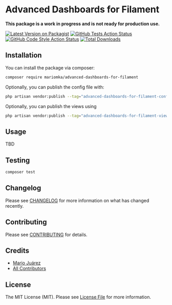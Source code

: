 # Advanced Dashboards for Filament

**This package is a work in progress and is not ready for production use.**

[![Latest Version on Packagist](https://img.shields.io/packagist/v/mariomka/advanced-dashboards-for-filament.svg?style=flat-square)](https://packagist.org/packages/mariomka/advanced-dashboards-for-filament)
[![GitHub Tests Action Status](https://img.shields.io/github/actions/workflow/status/mariomka/advanced-dashboards-for-filament/run-tests.yml?branch=main&label=tests&style=flat-square)](https://github.com/mariomka/advanced-dashboards-for-filament/actions?query=workflow%3Arun-tests+branch%3Amain)
[![GitHub Code Style Action Status](https://img.shields.io/github/actions/workflow/status/mariomka/advanced-dashboards-for-filament/fix-php-code-styling.yml?branch=main&label=code%20style&style=flat-square)](https://github.com/mariomka/advanced-dashboards-for-filament/actions?query=workflow%3A"Fix+PHP+code+styling"+branch%3Amain)
[![Total Downloads](https://img.shields.io/packagist/dt/mariomka/advanced-dashboards-for-filament.svg?style=flat-square)](https://packagist.org/packages/mariomka/advanced-dashboards-for-filament)

## Installation

You can install the package via composer:

```bash
composer require mariomka/advanced-dashboards-for-filament
```

Optionally, you can publish the config file with:

```bash
php artisan vendor:publish --tag="advanced-dashboards-for-filament-config"
```

Optionally, you can publish the views using

```bash
php artisan vendor:publish --tag="advanced-dashboards-for-filament-views"
```

## Usage

TBD

## Testing

```bash
composer test
```

## Changelog

Please see [CHANGELOG](CHANGELOG.md) for more information on what has changed recently.

## Contributing

Please see [CONTRIBUTING](.github/CONTRIBUTING.md) for details.

## Credits

- [Mario Juárez](https://github.com/mariomka)
- [All Contributors](../../contributors)

## License

The MIT License (MIT). Please see [License File](LICENSE.md) for more information.
